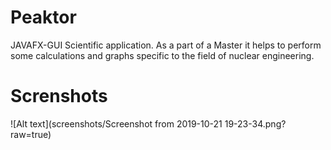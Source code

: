# Peaktor
JAVAFX-GUI Scientific application. As a part of a Master it helps to perform some calculations and graphs specific to the field of nuclear engineering.

# Screnshots
![Alt text](screenshots/Screenshot from 2019-10-21 19-23-34.png?raw=true)
